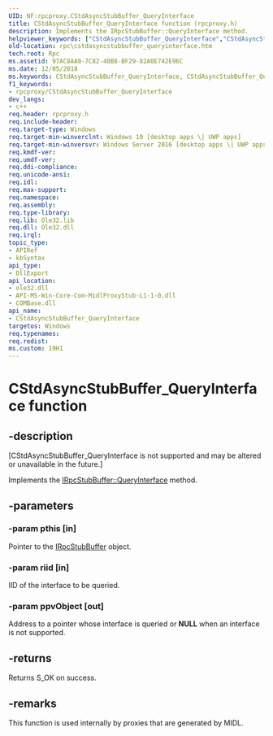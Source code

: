 ```yaml
---
UID: NF:rpcproxy.CStdAsyncStubBuffer_QueryInterface
title: CStdAsyncStubBuffer_QueryInterface function (rpcproxy.h)
description: Implements the IRpcStubBuffer::QueryInterface method.helpviewer_keywords: ["CStdAsyncStubBuffer_QueryInterface","CStdAsyncStubBuffer_QueryInterface function [RPC]","rpc.cstdasyncstubbuffer_queryinterface","rpcproxy/CStdAsyncStubBuffer_QueryInterface"]
old-location: rpc\cstdasyncstubbuffer_queryinterface.htm
tech.root: Rpc
ms.assetid: 97AC8AA9-7C82-40B8-BF29-82A0E742E96C
ms.date: 12/05/2018
ms.keywords: CStdAsyncStubBuffer_QueryInterface, CStdAsyncStubBuffer_QueryInterface function [RPC], rpc.cstdasyncstubbuffer_queryinterface, rpcproxy/CStdAsyncStubBuffer_QueryInterface
f1_keywords:
- rpcproxy/CStdAsyncStubBuffer_QueryInterface
dev_langs:
- c++
req.header: rpcproxy.h
req.include-header: 
req.target-type: Windows
req.target-min-winverclnt: Windows 10 [desktop apps \| UWP apps]
req.target-min-winversvr: Windows Server 2016 [desktop apps \| UWP apps]
req.kmdf-ver: 
req.umdf-ver: 
req.ddi-compliance: 
req.unicode-ansi: 
req.idl: 
req.max-support: 
req.namespace: 
req.assembly: 
req.type-library: 
req.lib: Ole32.lib
req.dll: Ole32.dll
req.irql: 
topic_type:
- APIRef
- kbSyntax
api_type:
- DllExport
api_location:
- ole32.dll
- API-MS-Win-Core-Com-MidlProxyStub-L1-1-0.dll
- COMBase.dll
api_name:
- CStdAsyncStubBuffer_QueryInterface
targetos: Windows
req.typenames: 
req.redist: 
ms.custom: 19H1
---
```


# CStdAsyncStubBuffer_QueryInterface function


## -description


<p class="CCE_Message">[CStdAsyncStubBuffer_QueryInterface is not supported and may be altered or unavailable in the future.]

Implements the <a href="https://docs.microsoft.com/windows/desktop/api/objidl/nn-objidl-irpcstubbuffer">IRpcStubBuffer::QueryInterface</a> method.


## -parameters




### -param pthis [in]

Pointer to  the <a href="https://docs.microsoft.com/windows/desktop/api/objidl/nn-objidl-irpcstubbuffer">IRpcStubBuffer</a> object. 


### -param riid [in]

IID of the interface to be queried.


### -param ppvObject [out]

Address to a pointer whose interface is queried or <b>NULL</b> when an interface is not supported.


## -returns



Returns S_OK on success. 




## -remarks



This function is used internally by proxies that are generated by MIDL.



